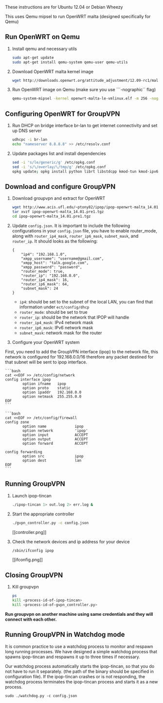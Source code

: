 These instructions are for Ubuntu 12.04 or Debian Wheezy

This uses Qemu mipsel to run OpenWRT malta (designed specifically for Qemu)

## Run OpenWRT on Qemu

1.  Install qemu and necessary utils

    ```bash
    sudo apt-get update
    sudo apt-get install qemu-system qemu-user qemu-utils
    ```

2.  Download OpenWRT malta kernel image

    ```bash
    wget http://downloads.openwrt.org/attitude_adjustment/12.09-rc1/malta/generic/openwrt-malta-le-vmlinux.elf
    ```

3.  Run OpenWRT image on Qemu (make sure you use ```-nographic`` flag)

    ```bash
    qemu-system-mipsel -kernel openwrt-malta-le-vmlinux.elf -m 256 -nographic
    ```

## Configuring OpenWRT for GroupVPN

1.  Run DHCP on bridge interface br-lan to get internet connectivity and set up DNS server

    ```bash
    udhcpc -i br-lan
    echo "nameserver 8.8.8.8" >> /etc/resolv.conf
    ```

2.  Update packages list and install dependencies

    ```bash
    sed -i 's/le/generic/g' /etc/opkg.conf 
    sed -i 's/\/overlay/\/tmp/g' /etc/opkg.conf
    opkg update; opkg install python librt libstdcpp kmod-tun kmod-ipv6 libpthread wget
    ```

## Download and configure GroupVPN

1.  Download groupvpn and extract for OpenWRT

    ```bash
    wget http://www.acis.ufl.edu/~ptony82/ipop/ipop-openwrt-malta_14.01.pre1.tgz
    tar xvzf ipop-openwrt-malta_14.01.pre1.tgz
    cd ipop-openwrt-malta_14.01.pre1.tgz
    ```

2.  Update `config.json`. It is important to include the following configurations
    in your `config.json` file, you have to enable router_mode, along with 
    `router_ip4_mask`, `router_ip6_mask`, `subnet_mask`, and `router_ip`. 
    It should looks as the following:

    ```
    {
        "ip4": "192.168.1.0",
        "xmpp_username": "username@gmail.com",
        "xmpp_host": "talk.google.com",
        "xmpp_password": "password",
        "router_mode": true,
        "router_ip": "192.168.0.0",
        "router_ip4_mask": 16,
        "router_ip6_mask": 64,
        "subnet_mask": 24
    }
    ```

    * `ip4`: should be set to the subnet of the local LAN, you can find that information under `ect/config/dhcp`
    * `router_mode`: should be set to true
    * `router_ip`: should be the network that IPOP will handle
    * `router_ip4_mask`: IPv4 network mask
    * `router_ip6_mask`: IPv6 network mask
    * `subnet_mask`: network mask for the router

3. Configure your OpenWRT system

First, you need to add the GroupVPN interface (ipop) to the network file,
this network is configured for 192.168.0.0/16 therefore any packet destined
for that subnet will be sent to ipop interface.

    ```bash
    cat <<EOF >> /etc/config/network
    config interface ipop
            option ifname   ipop
            option proto    static
            option ipaddr   192.168.0.0
            option netmask  255.255.0.0
    EOF
    ```

    ```bash
    cat <<EOF >> /etc/config/firewall
    config zone
            option name             ipop
            option network          'ipop'
            option input            ACCEPT
            option output           ACCEPT
            option forward          ACCEPT

    config forwarding
            option src              ipop
            option dest             lan
    EOF
    ```

## Running GroupVPN

1.  Launch ipop-tincan

    ```bash
    ./ipop-tincan 1> out.log 2> err.log &
    ```

2.  Start the appropriate controller

    ```bash
    ./gvpn_controller.py -c config.json
    ```

    [[controller.png]]

3.  Check the network devices and ip address for your device

    ```bash
    /sbin/ifconfig ipop
    ```

    [[ifconfig.png]]

## Closing GroupVPN

1.  Kill groupvpn

    ```bash
    ps
    kill <process-id-of-ipop-tincan>
    kill <process-id-of-gvpn_controller.py>
    ```

**Run groupvpn on another machine using same credentials and they will connect
with each other.**

## Running GroupVPN in Watchdog mode

It is common practice to use a watchdog process to monitor and respawn
long running processes. We have designed a simple watchdog process that
spawns ipop-tincan and respawns it up to three times if necessary.

Our watchdog process automatically starts the ipop-tincan, so that you 
do not have to run it separately. (the path of the binary should be specified
in configuration file). If the ipop-tincan crashes or is not responding, 
the watchdog process terminates the ipop-tincan process and starts it as a 
new process.

```
sudo ./watchdog.py -c config.json
```

